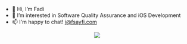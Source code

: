 - 👋 Hi, I’m Fadi
- 👀 I’m interested in Software Quality Assurance and iOS Development
- 📫 I'm happy to chat! i@fsayfi.com

<p align="center">
  <a href="https://github.com/fadious">
    <img src="https://komarev.com/ghpvc/?username=fadious&color=blue&style=flat)" />
  </a>
</p>

<!---
fadious/fadious is a ✨ special ✨ repository because its `README.md` (this file) appears on your GitHub profile.
You can click the Preview link to take a look at your changes.
--->
